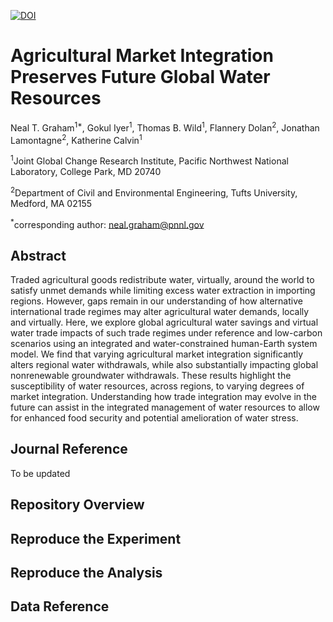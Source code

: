 [![DOI](https://zenodo.org/badge/265119113.svg)](https://zenodo.org/badge/latestdoi/265119113)

# Agricultural Market Integration Preserves Future Global Water Resources
Neal T. Graham<sup>1*</sup>, Gokul Iyer<sup>1</sup>, Thomas B. Wild<sup>1</sup>, Flannery Dolan<sup>2</sup>, Jonathan Lamontagne<sup>2</sup>, Katherine Calvin<sup>1</sup>

<sup>1</sup>Joint Global Change Research Institute, Pacific Northwest National Laboratory, College Park, MD 20740

<sup>2</sup>Department of Civil and Environmental Engineering, Tufts University, Medford, MA 02155

<sup>*</sup>corresponding author: neal.graham@pnnl.gov

## Abstract
Traded agricultural goods redistribute water, virtually, around the world to satisfy unmet demands while limiting excess water extraction in importing regions. However, gaps remain in our understanding of how alternative international trade regimes may alter agricultural water demands, locally and virtually. Here, we explore global agricultural water savings and virtual water trade impacts of such trade regimes under reference and low-carbon scenarios using an integrated and water-constrained human-Earth system model. We find that varying agricultural market integration significantly alters regional water withdrawals, while also substantially impacting global nonrenewable groundwater withdrawals. These results highlight the susceptibility of water resources, across regions, to varying degrees of market integration. Understanding how trade integration may evolve in the future can assist in the integrated management of water resources to allow for enhanced food security and potential amelioration of water stress.


## Journal Reference
To be updated

## Repository Overview


## Reproduce the Experiment


## Reproduce the Analysis


## Data Reference

